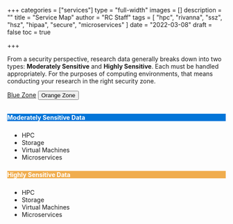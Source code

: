 +++
categories = ["services"]
type = "full-width"
images = []
description = ""
title = "Service Map"
author = "RC Staff"
tags = [
  "hpc",
  "rivanna",
  "ssz",
  "hsz",
  "hipaa",
  "secure",
  "microservices"
]
date = "2022-03-08"
draft = false
toc = true

+++

<style>
  .card-body{
    padding:0.6rem;
  }
</style>

<p class="lead">
From a security perspective, research data generally breaks down into two types: <b>Moderately Sensitive</b> and <b>Highly Sensitive</b>. Each must be handled appropriately. For the purposes of computing environments, that means conducting your research in the right security zone.
</p>

<p>
  <a class="btn btn-primary btn-lg" data-toggle="collapse" href="#sszcollapse" role="button" aria-expanded="false" aria-controls="multiCollapseExample1">Blue Zone</a>
  <button class="btn btn-warning btn-lg" type="button" data-toggle="collapse" data-target="#hszcollapse" aria-expanded="false" aria-controls="multiCollapseExample2">Orange Zone</button>
</p>
<div class="row" style="margin-top:2rem;">
  <div class="col">
    <div class="collapse multi-collapse" id="sszcollapse">
      <div class="card-header" style="background-color:#0275d8;color:white;">
        <b>Moderately Sensitive Data</b>
      </div>
      <div class="card card-body">
        <ul>
          <li>HPC
          <li>Storage
          <li>Virtual Machines
          <li>Microservices
        </ul>
      </div>
    </div>
  </div>
  <div class="col">
    <div class="collapse multi-collapse" id="hszcollapse">
      <div class="card-header" style="background-color:#f0ad4e;color:white;">
        <b>Highly Sensitive Data</b>
      </div>
      <div class="card card-body">
        <ul>
          <li>HPC
          <li>Storage
          <li>Virtual Machines
          <li>Microservices
        </ul>
      </div>
    </div>
  </div>
</div>
